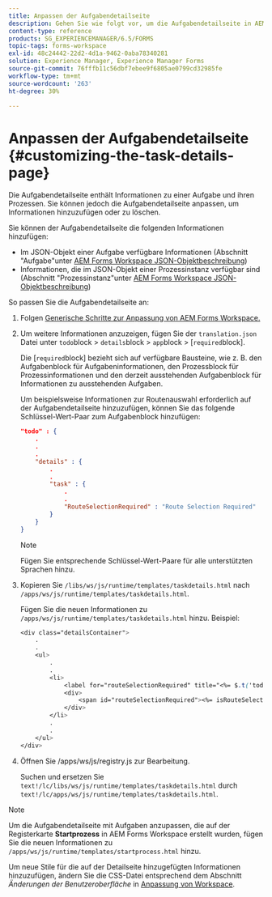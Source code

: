```yaml
---
title: Anpassen der Aufgabendetailseite
description: Gehen Sie wie folgt vor, um die Aufgabendetailseite in AEM Forms Workspace anzupassen, um die Standardinformationen zu einer Aufgabe zu ändern.
content-type: reference
products: SG_EXPERIENCEMANAGER/6.5/FORMS
topic-tags: forms-workspace
exl-id: 48c24442-22d2-4d1a-9462-0aba78340281
solution: Experience Manager, Experience Manager Forms
source-git-commit: 76fffb11c56dbf7ebee9f6805ae0799cd32985fe
workflow-type: tm+mt
source-wordcount: '263'
ht-degree: 30%

---
```


# Anpassen der Aufgabendetailseite {#customizing-the-task-details-page}

Die Aufgabendetailseite enthält Informationen zu einer Aufgabe und ihren Prozessen. Sie können jedoch die Aufgabendetailseite anpassen, um Informationen hinzuzufügen oder zu löschen.

Sie können der Aufgabendetailseite die folgenden Informationen hinzufügen:

* Im JSON-Objekt einer Aufgabe verfügbare Informationen (Abschnitt &quot;Aufgabe&quot;unter [AEM Forms Workspace JSON-Objektbeschreibung](/help/forms/using/html-workspace-json-object-description.md))
* Informationen, die im JSON-Objekt einer Prozessinstanz verfügbar sind (Abschnitt &quot;Prozessinstanz&quot;unter [AEM Forms Workspace JSON-Objektbeschreibung](/help/forms/using/html-workspace-json-object-description.md))

So passen Sie die Aufgabendetailseite an:

1. Folgen [Generische Schritte zur Anpassung von AEM Forms Workspace.](/help/forms/using/generic-steps-html-workspace-customization.md)
1. Um weitere Informationen anzuzeigen, fügen Sie der `translation.json` Datei unter `todo`block > `details`block > `app`block > [`required`block].

   Die [`required`block] bezieht sich auf verfügbare Bausteine, wie z. B. den Aufgabenblock für Aufgabeninformationen, den Prozessblock für Prozessinformationen und den derzeit ausstehenden Aufgabenblock für Informationen zu ausstehenden Aufgaben.

   Um beispielsweise Informationen zur Routenauswahl erforderlich auf der Aufgabendetailseite hinzuzufügen, können Sie das folgende Schlüssel-Wert-Paar zum Aufgabenblock hinzufügen:

   ```json
   "todo" : {
       .
       .
       .
       "details" : {
           .
           .
           "task" : {
               .
               .
               "RouteSelectionRequired" : "Route Selection Required"
           }
       }
   }
   ```

   >[!NOTE]
   >
   >Fügen Sie entsprechende Schlüssel-Wert-Paare für alle unterstützten Sprachen hinzu.

1. Kopieren Sie `/libs/ws/js/runtime/templates/taskdetails.html` nach `/apps/ws/js/runtime/templates/taskdetails.html`.

   Fügen Sie die neuen Informationen zu `/apps/ws/js/runtime/templates/taskdetails.html` hinzu. Beispiel:

   ```css
   <div class="detailsContainer">
       .
       .
       <ul>
           .
           .
           <li>
               <label for="routeSelectionRequired" title="<%= $.t('todo.details.task.RouteSelectionRequired')%>"><%= $.t('todo.details.task.RouteSelectionRequired')%></label>
               <div>
                   <span id="routeSelectionRequired"><%= isRouteSelectionRequired != null ? isRouteSelectionRequired : ''%></span>
               </div>
           </li>
           .
           .
       </ul>
   </div>
   ```

1. Öffnen Sie /apps/ws/js/registry.js zur Bearbeitung.

   Suchen und ersetzen Sie `text!/lc/libs/ws/js/runtime/templates/taskdetails.html` durch `text!/lc/apps/ws/js/runtime/templates/taskdetails.html`.

>[!NOTE]
>
>Um die Aufgabendetailseite mit Aufgaben anzupassen, die auf der Registerkarte **Startprozess** in AEM Forms Workspace erstellt wurden, fügen Sie die neuen Informationen zu `/apps/ws/js/runtime/templates/startprocess.html` hinzu.
>
>Um neue Stile für die auf der Detailseite hinzugefügten Informationen hinzuzufügen, ändern Sie die CSS-Datei entsprechend dem Abschnitt *Änderungen der Benutzeroberfläche* in [Anpassung von Workspace](changing-locale-user-interface.md).
